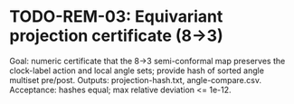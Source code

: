 # TODO-REM-03: Equivariant projection certificate (8->3)

Goal: numeric certificate that the 8->3 semi-conformal map preserves the clock-label action and local angle sets; provide hash of sorted angle multiset pre/post. Outputs: projection-hash.txt, angle-compare.csv. Acceptance: hashes equal; max relative deviation <= 1e-12.
